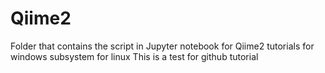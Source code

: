 # Qiime2
Folder that contains the script in Jupyter notebook for Qiime2 tutorials for windows subsystem for linux
This is a test for github tutorial
